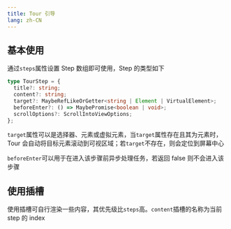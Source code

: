 ```yaml
---
title: Tour 引导
lang: zh-CN
---
```


## 基本使用

通过`steps`属性设置 Step 数组即可使用，Step 的类型如下

```ts
type TourStep = {
  title?: string;
  content?: string;
  target?: MaybeRefLikeOrGetter<string | Element | VirtualElement>;
  beforeEnter?: () => MaybePromise<boolean | void>;
  scrollOptions?: ScrollIntoViewOptions;
};
```

`target`属性可以是选择器、元素或虚拟元素，当`target`属性存在且其为元素时，Tour 会自动将目标元素滚动到可视区域；若`target`不存在，则会定位到屏幕中心

`beforeEnter`可以用于在进入该步骤前异步处理任务，若返回 false 则不会进入该步骤

<!-- @Code:basicUsage -->

## 使用插槽

使用插槽可自行渲染一些内容，其优先级比`steps`高。`content`插槽的名称为当前 step 的 index

<!-- @Code:contentSlot -->
